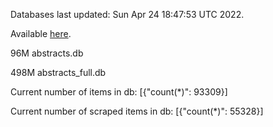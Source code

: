 Databases last updated: Sun Apr 24 18:47:53 UTC 2022. 

Available [here](https://github.com/cbeauhilton/ash-db/releases).


96M	abstracts.db

498M	abstracts_full.db

Current number of items in db:
[{"count(*)": 93309}]

Current number of scraped items in db:
[{"count(*)": 55328}]
